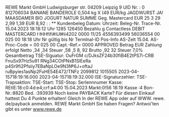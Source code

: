 REWE Markt GmbH Ludwigsburger str. 04209 Leipzig 9 UID Nr. : 0 812706034 BANANE BANDEROLE 0,504 kg X (49 EUR/kg JAGDWURST JA! MAASDAMER BIO JOGURT NATUR SUMME Geg. Mastercard EUR 25 3 29 2,99 1,39 EUR 8,92 : : ** Kundenbeleg Datum: Uhrzeit: Beleg-Nr. Trace-Nr. 15.04.2023 18:18:12 Uhr 1285 126450 Bezahlu g Contactless DEBIT MASTERCARD ł łHHfifi#iUł#ii4202 0000 11/25 4556393499 56036554 00 025 00 18:18 Uhr Nr gültig bis Nr Termlnal-ID Pos-Info AS-Zelt 15.04. AS-Proc-Code = 00 025 00 Capt.-Ref.= 0000 APPROVED Betrag EUR Zahlung erfolgt Netto ,34 ,34 Steuer ,58 ,5 8, 92 Brutto ,92 32 Steuer 7,0% Qesantbetrag TSE-Slguatur: OuFrGM c/DJksZF24b30fiB4E2tPS7i-CRB FnuSx97Hz5u91 RNg34COtPNxB1SlEeRa p4Sr9fi2Pfsiiy7EBaNpLOe9N3№6J+oftaJ ruBpyies1asNp2FuHE54E472/TNFz 2099812 1015505 2023-04-15718:19:16.000 2023-04-15718:19:32.000 ISE-Signaturzehler: TSE-Trapsaktlon: TSE-Start: TSE-Stop: Serlennnumer Kasse: REtlE:18:c0:4d:e4;crf:a4:00 15.04.2023 Markt:0!56 18:19 Kasse :4 Bon-Nr.:8820 Bed. :393939 Noch keine PAYBACK Karte? Für diesen Einkauf hattest Du 4 Punkte erhalten! Gleich ln der REWE App oder auf WWW. rewe. de/payback anmelden. REWE Markt GmbH Sie haben Fragen? Antwoi'ten gibt es unter www.rewe.de